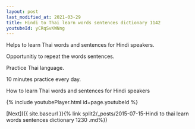 ```yaml
---
layout: post
last_modified_at: 2021-03-29
title: Hindi to Thai learn words sentences dictionary 1142 
youtubeId: yCRqSvKWNng
---
```

 
 
Helps to learn Thai words and sentences for Hindi speakers.

Opportunitiy to repeat the words sentences. 

Practice Thai language. 
 
10 minutes practice every day. 
 
How to learn Thai words and sentences for Hindi speakers 
 
{% include youtubePlayer.html id=page.youtubeId %}
 
 
[Next]({{ site.baseurl }}{% link  split2/_posts/2015-07-15-Hindi to thai learn words sentences dictionary 1230 .md%})
 
